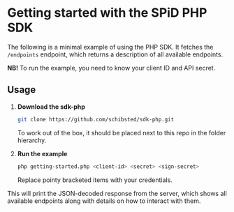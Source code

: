# Getting started with the SPiD PHP SDK

The following is a minimal example of using the PHP SDK. It fetches the
`/endpoints` endpoint, which returns a description of all available endpoints.

**NB!** To run the example, you need to know your client ID and API secret.

## Usage

1. **Download the sdk-php**

   ```sh
   git clone https://github.com/schibsted/sdk-php.git
   ```

   To work out of the box, it should be placed next to this repo in the
   folder hierarchy.

2. **Run the example**

   ```sh
   php getting-started.php <client-id> <secret> <sign-secret>
   ```

   Replace pointy bracketed items with your credentials.

This will print the JSON-decoded response from the server, which shows all
available endpoints along with details on how to interact with them.
